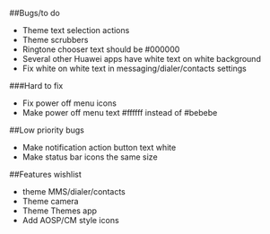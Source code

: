 ##Bugs/to do
* Theme text selection actions
* Theme scrubbers
* Ringtone chooser text should be #000000
* Several other Huawei apps have white text on white background
* Fix white on white text in messaging/dialer/contacts settings

###Hard to fix
* Fix power off menu icons
* Make power off menu text #ffffff instead of #bebebe

##Low priority bugs
* Make notification action button text white
* Make status bar icons the same size

##Features wishlist
* theme MMS/dialer/contacts
* Theme camera
* Theme Themes app
* Add AOSP/CM style icons
